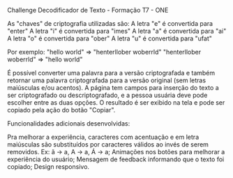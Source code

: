 Challenge Decodificador de Texto - Formação T7 - ONE

As "chaves" de criptografia utilizadas são:
A letra "e" é convertida para "enter"
A letra "i" é convertida para "imes"
A letra "a" é convertida para "ai"
A letra "o" é convertida para "ober"
A letra "u" é convertida para "ufat"

Por exemplo:
"hello world" => "henterllober woberrld"
"henterllober woberrld" => "hello world"

É possível converter uma palavra para a versão criptografada e também retornar uma palavra criptografada para a versão original (sem letras maiúsculas e/ou acentos).
A página tem campos para inserção do texto a ser criptografado ou descriptografado, e a pessoa usuária deve pode escolher entre as duas opções. O resultado é ser exibido na tela e pode ser copiado pela ação do botão "Copiar".

Funcionalidades adicionais desenvolvidas:

Pra melhorar a experiência, caracteres com acentuação e em letra maiúsculas são substituídos por caracteres válidos ao invés de serem removidos. Ex: ã -> a, A -> a, Á -> a;
Animações nos botões para melhorar a experiência do usuário;
Mensagem de feedback informando que o texto foi copiado;
Design responsivo.